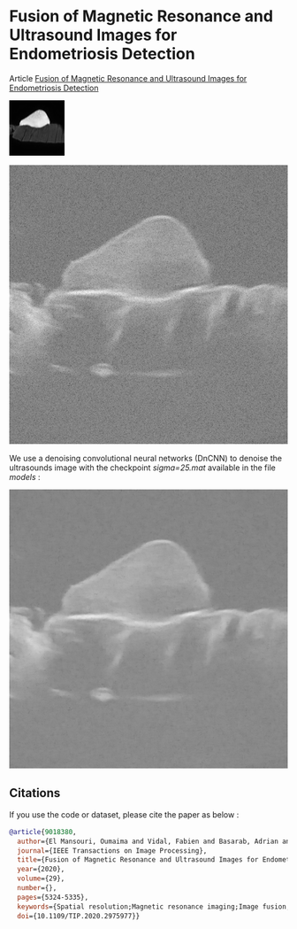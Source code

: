 # Fusion of Magnetic Resonance and Ultrasound Images for Endometriosis Detection

Article [Fusion of Magnetic Resonance and Ultrasound Images for Endometriosis Detection](https://ieeexplore.ieee.org/document/9018380)

![IRM](images/Data1/irm.png)

![US](images/Data1/us.png)

We use a denoising convolutional neural networks (DnCNN) to denoise the ultrasounds image with the checkpoint *sigma=25.mat* available in the file *models* :

![US denoised](images/Data1/us_denoising.png)

## Citations
If you use the code or dataset, please cite the paper as below :
```bibtex
@article{9018380,
  author={El Mansouri, Oumaima and Vidal, Fabien and Basarab, Adrian and Payoux, Pierre and Kouamé, Denis and Tourneret, Jean-Yves},
  journal={IEEE Transactions on Image Processing}, 
  title={Fusion of Magnetic Resonance and Ultrasound Images for Endometriosis Detection}, 
  year={2020},
  volume={29},
  number={},
  pages={5324-5335},
  keywords={Spatial resolution;Magnetic resonance imaging;Image fusion;Diseases;Magnetic resonance;Image fusion;magnetic resonance imaging;ultrasound imaging;super-resolution;despeckling;proximal alternating linearized minimization},
  doi={10.1109/TIP.2020.2975977}}
```
